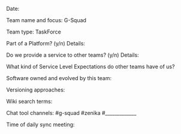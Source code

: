 Date:

Team name and focus: G-Squad

Team type: TaskForce

Part of a Platform? (y/n) Details:

Do we provide a service to other teams? (y/n) Details:

What kind of Service Level Expectations do other teams have of us?

Software owned and evolved by this team:

Versioning approaches:

Wiki search terms:

Chat tool channels: #g-squad #zenika #_____________

Time of daily sync meeting: